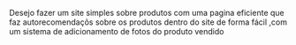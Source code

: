 Desejo fazer um site simples sobre produtos com uma pagina eficiente que faz autorecomendaçõs sobre os produtos dentro do site de forma fácil ,com um sistema de adicionamento de fotos do produto vendido 
